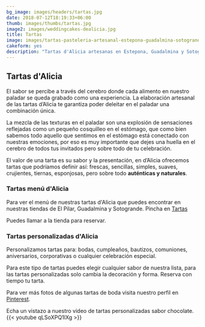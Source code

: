 ```yaml
---
bg_image: images/headers/tartas.jpg
date: 2018-07-12T18:19:33+06:00
thumb: images/thumbs/tartas.jpg
image2: images/weddingcakes-dealicia.jpg
title: Tartas
image: images/tartas-pasteleria-artesanal-estepona-guadalmina-sotogrande.jpg
cakeform: yes
description: "Tartas d'Alicia artesanas en Estepona, Guadalmina y Sotogrande. "
---
```

## Tartas d'Alicia

El sabor se percibe a través del cerebro donde cada alimento en nuestro paladar se queda grabado como una experiencia. La elaboración artesanal de las tartas d’Alicia te garantiza poder deleitar en el paladar una combinación única.

La mezcla de las texturas en el paladar son una explosión de sensaciones reflejadas como un pequeño cosquilleo en el estómago, que como bien sabemos todo aquello que sentimos en el estómago está conectado con nuestras emociones, por eso es muy importante que dejes una huella en el cerebro de todos tus invitados pero sobre todo de tu celebración.

El valor de una tarta es su sabor y la presentación, en d’Alicia ofrecemos tartas que podríamos definir así: frescas, sencillas, simples, suaves, crujientes, tiernas, esponjosas, pero sobre todo **auténticas y naturales**.

### Tartas menú d'Alicia

Para ver el menú de nuestras tartas [](/blog/catalogo-tartas)d'Alicia que puedes encontrar en nuestras tiendas de El Pilar, Guadalmina y Sotogrande. Pincha en [Tartas](/blog/catalogo-tartas)

Puedes llamar a la tienda para reservar. 

### Tartas personalizadas d'Alicia

Personalizamos tartas para: bodas, cumpleaños, bautizos, comuniones, aniversarios, corporativas o cualquier celebración especial.

Para este tipo de tartas puedes elegir cualquier sabor de nuestra lista, para las tartas personalizadas  solo cambia la decoración y forma.  Reserva con tiempo tu tarta.

Para ver más fotos de algunas tartas de boda visita nuestro perfil en [Pinterest](https://www.pinterest.es/dealicia_cafe/tartas-bodas/ "Pinterest").

Echa un vistazo a nuestro video de tartas personalizadas sabor chocolate. {{< youtube qLSoXPQ1lXg >}}